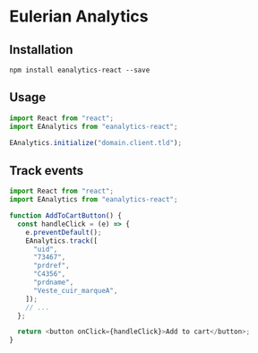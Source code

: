 # Eulerian Analytics

## Installation

```console
npm install eanalytics-react --save
```

## Usage

```js
import React from "react";
import EAnalytics from "eanalytics-react";

EAnalytics.initialize("domain.client.tld");
```

## Track events

```js
import React from "react";
import EAnalytics from "eanalytics-react";

function AddToCartButton() {
  const handleClick = (e) => {
    e.preventDefault();
    EAnalytics.track([
      "uid",
      "73467",
      "prdref",
      "C4356",
      "prdname",
      "Veste_cuir_marqueA",
    ]);
    // ...
  };

  return <button onClick={handleClick}>Add to cart</button>;
}
```

